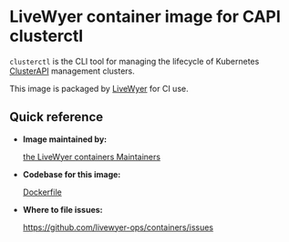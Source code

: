 # LiveWyer container image for CAPI clusterctl

`clusterctl` is the CLI tool for managing the lifecycle of Kubernetes [ClusterAPI](https://cluster-api.sigs.k8s.io) management clusters.

This image is packaged by [LiveWyer](https://livewyer.io) for CI use.

## Quick reference

* __Image maintained by:__

  [the LiveWyer containers Maintainers](https://github.com/livewyer-ops/containers/tree/main)

* __Codebase for this image:__

  [Dockerfile](https://github.com/livewyer-ops/containers/blob/main/containers/clusterctl/Dockerfile)

* __Where to file issues:__

    https://github.com/livewyer-ops/containers/issues
